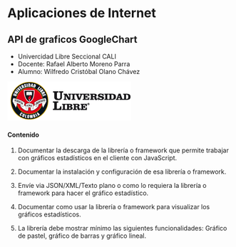 # Aplicaciones de Internet
## API de graficos GoogleChart
* Univercidad Libre Seccional CALI
* Docente: Rafael Alberto Moreno Parra 
* Alumno: Wilfredo Cristóbal Olano Chávez

![GitHub Logo](/resources/logoUL.png)


#### Contenido

1. Documentar la descarga de la librería o framework que permite trabajar con gráficos estadísticos en el cliente con JavaScript.

2. Documentar la instalación y configuración de esa librería o framework.

3. Envíe via JSON/XML/Texto plano o como lo requiera la librería o framework para hacer el gráfico estadístico. 

4. Documentar como usar la librería o framework para visualizar los gráficos estadísticos.

5. La librería debe mostrar mínimo las siguientes funcionalidades: Gráfico de pastel, gráfico de barras y gráfico lineal.
